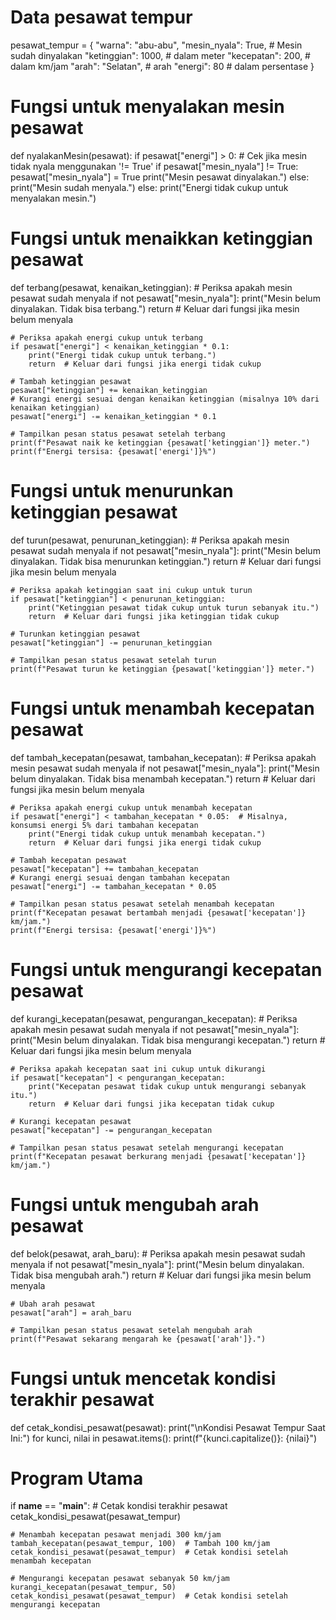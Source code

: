 # Data pesawat tempur
pesawat_tempur = {
    "warna": "abu-abu",
    "mesin_nyala": True,  # Mesin sudah dinyalakan
    "ketinggian": 1000,   # dalam meter
    "kecepatan": 200,     # dalam km/jam
    "arah": "Selatan",    # arah
    "energi": 80          # dalam persentase
}

# Fungsi untuk menyalakan mesin pesawat
def nyalakanMesin(pesawat):
    if pesawat["energi"] > 0:
        # Cek jika mesin tidak nyala menggunakan '!= True'
        if pesawat["mesin_nyala"] != True:
            pesawat["mesin_nyala"] = True
            print("Mesin pesawat dinyalakan.")
        else:
            print("Mesin sudah menyala.")
    else:
        print("Energi tidak cukup untuk menyalakan mesin.")


# Fungsi untuk menaikkan ketinggian pesawat
def terbang(pesawat, kenaikan_ketinggian):
    # Periksa apakah mesin pesawat sudah menyala
    if not pesawat["mesin_nyala"]:
        print("Mesin belum dinyalakan. Tidak bisa terbang.")
        return  # Keluar dari fungsi jika mesin belum menyala
    
    # Periksa apakah energi cukup untuk terbang
    if pesawat["energi"] < kenaikan_ketinggian * 0.1:
        print("Energi tidak cukup untuk terbang.")
        return  # Keluar dari fungsi jika energi tidak cukup
    
    # Tambah ketinggian pesawat
    pesawat["ketinggian"] += kenaikan_ketinggian
    # Kurangi energi sesuai dengan kenaikan ketinggian (misalnya 10% dari kenaikan ketinggian)
    pesawat["energi"] -= kenaikan_ketinggian * 0.1
    
    # Tampilkan pesan status pesawat setelah terbang
    print(f"Pesawat naik ke ketinggian {pesawat['ketinggian']} meter.")
    print(f"Energi tersisa: {pesawat['energi']}%")


# Fungsi untuk menurunkan ketinggian pesawat
def turun(pesawat, penurunan_ketinggian):
    # Periksa apakah mesin pesawat sudah menyala
    if not pesawat["mesin_nyala"]:
        print("Mesin belum dinyalakan. Tidak bisa menurunkan ketinggian.")
        return  # Keluar dari fungsi jika mesin belum menyala
    
    # Periksa apakah ketinggian saat ini cukup untuk turun
    if pesawat["ketinggian"] < penurunan_ketinggian:
        print("Ketinggian pesawat tidak cukup untuk turun sebanyak itu.")
        return  # Keluar dari fungsi jika ketinggian tidak cukup
    
    # Turunkan ketinggian pesawat
    pesawat["ketinggian"] -= penurunan_ketinggian
    
    # Tampilkan pesan status pesawat setelah turun
    print(f"Pesawat turun ke ketinggian {pesawat['ketinggian']} meter.")


# Fungsi untuk menambah kecepatan pesawat
def tambah_kecepatan(pesawat, tambahan_kecepatan):
    # Periksa apakah mesin pesawat sudah menyala
    if not pesawat["mesin_nyala"]:
        print("Mesin belum dinyalakan. Tidak bisa menambah kecepatan.")
        return  # Keluar dari fungsi jika mesin belum menyala
    
    # Periksa apakah energi cukup untuk menambah kecepatan
    if pesawat["energi"] < tambahan_kecepatan * 0.05:  # Misalnya, konsumsi energi 5% dari tambahan kecepatan
        print("Energi tidak cukup untuk menambah kecepatan.")
        return  # Keluar dari fungsi jika energi tidak cukup
    
    # Tambah kecepatan pesawat
    pesawat["kecepatan"] += tambahan_kecepatan
    # Kurangi energi sesuai dengan tambahan kecepatan
    pesawat["energi"] -= tambahan_kecepatan * 0.05
    
    # Tampilkan pesan status pesawat setelah menambah kecepatan
    print(f"Kecepatan pesawat bertambah menjadi {pesawat['kecepatan']} km/jam.")
    print(f"Energi tersisa: {pesawat['energi']}%")


# Fungsi untuk mengurangi kecepatan pesawat
def kurangi_kecepatan(pesawat, pengurangan_kecepatan):
    # Periksa apakah mesin pesawat sudah menyala
    if not pesawat["mesin_nyala"]:
        print("Mesin belum dinyalakan. Tidak bisa mengurangi kecepatan.")
        return  # Keluar dari fungsi jika mesin belum menyala
    
    # Periksa apakah kecepatan saat ini cukup untuk dikurangi
    if pesawat["kecepatan"] < pengurangan_kecepatan:
        print("Kecepatan pesawat tidak cukup untuk mengurangi sebanyak itu.")
        return  # Keluar dari fungsi jika kecepatan tidak cukup
    
    # Kurangi kecepatan pesawat
    pesawat["kecepatan"] -= pengurangan_kecepatan
    
    # Tampilkan pesan status pesawat setelah mengurangi kecepatan
    print(f"Kecepatan pesawat berkurang menjadi {pesawat['kecepatan']} km/jam.")


# Fungsi untuk mengubah arah pesawat
def belok(pesawat, arah_baru):
    # Periksa apakah mesin pesawat sudah menyala
    if not pesawat["mesin_nyala"]:
        print("Mesin belum dinyalakan. Tidak bisa mengubah arah.")
        return  # Keluar dari fungsi jika mesin belum menyala
    
    # Ubah arah pesawat
    pesawat["arah"] = arah_baru
    
    # Tampilkan pesan status pesawat setelah mengubah arah
    print(f"Pesawat sekarang mengarah ke {pesawat['arah']}.")
    
# Fungsi untuk mencetak kondisi terakhir pesawat
def cetak_kondisi_pesawat(pesawat):
    print("\nKondisi Pesawat Tempur Saat Ini:")
    for kunci, nilai in pesawat.items():
        print(f"{kunci.capitalize()}: {nilai}")

# Program Utama
if __name__ == "__main__":
    # Cetak kondisi terakhir pesawat
    cetak_kondisi_pesawat(pesawat_tempur)
    
    # Menambah kecepatan pesawat menjadi 300 km/jam
    tambah_kecepatan(pesawat_tempur, 100)  # Tambah 100 km/jam
    cetak_kondisi_pesawat(pesawat_tempur)  # Cetak kondisi setelah menambah kecepatan

    # Mengurangi kecepatan pesawat sebanyak 50 km/jam
    kurangi_kecepatan(pesawat_tempur, 50)
    cetak_kondisi_pesawat(pesawat_tempur)  # Cetak kondisi setelah mengurangi kecepatan
    
